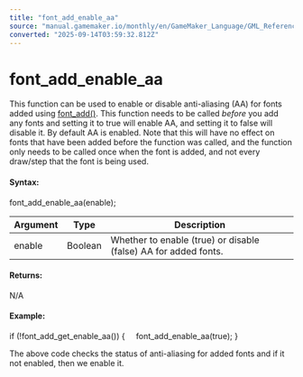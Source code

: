 ```yaml
---
title: "font_add_enable_aa"
source: "manual.gamemaker.io/monthly/en/GameMaker_Language/GML_Reference/Asset_Management/Fonts/font_add_enable_aa.htm"
converted: "2025-09-14T03:59:32.812Z"
---
```


# font\_add\_enable\_aa

This function can be used to enable or disable anti-aliasing (AA) for fonts added using [font\_add()](font_add.md). This function needs to be called _before_ you add any fonts and setting it to true will enable AA, and setting it to false will disable it. By default AA is enabled. Note that this will have no effect on fonts that have been added before the function was called, and the function only needs to be called once when the font is added, and not every draw/step that the font is being used.

#### Syntax:

font\_add\_enable\_aa(enable);

| Argument | Type | Description |
| --- | --- | --- |
| enable | Boolean | Whether to enable (true) or disable (false) AA for added fonts. |

#### Returns:

N/A

#### Example:

if (!font\_add\_get\_enable\_aa())
{
    font\_add\_enable\_aa(true);
}

The above code checks the status of anti-aliasing for added fonts and if it not enabled, then we enable it.